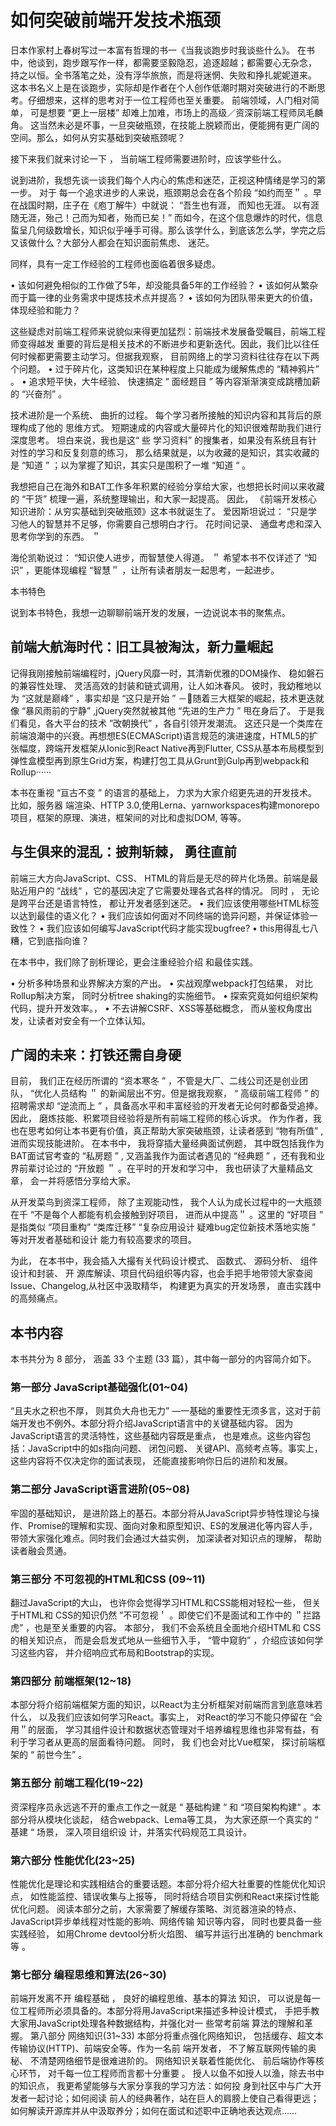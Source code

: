 # 如何突破前端开发技术瓶颈
日本作家村上春树写过一本富有哲理的书一《当我谈跑步时我谈些什么》。
在书中，他谈到，跑步跟写作一样，都需要坚毅隐忍，追逐超越；都需要心无杂念， 持之以恒。全书落笔之处，没有浮华旅旅，而是将迷惘、失败和挣扎妮妮道来。
这本书名义上是在谈跑步，实际却是作者在个人创作低潮时期对突破进行的不断思考。仔细想来，这样的思考对于一位工程师也至关重要。
前端领域，人门相对简单， 可是想要 “更上一层楼” 却难上加难，市场上的高级／资深前端工程师凤毛麟角。 这当然未必是坏事，一旦突破瓶颈，在技能上脱颖而出，便能拥有更广阔的空间。那么，如何从穷实基础到突破瓶颈呢？

接下来我们就来讨论一下 ， 当前端工程师需要进阶时，应该学些什么。

说到进阶，我想先谈一谈我们每个人内心的焦虑和迷茫，正视这种情绪是学习的第一步。 对于 每一个追求进步的人来说，瓶颈期总会在各个阶段 “如约而至＂ 。早在战国时期，庄子在《庖丁解牛）中就说： “吾生也有涯， 而知也无涯。 以有涯随无涯，殆己！己而为知者，殆而已矣！”
而如今，在这个信息爆炸的时代，信息蜇呈几何级数增长，知识似乎唾手可得。那么该学什么，到底该怎么学，学完之后又该做什么？大部分人都会在知识面前焦虑、 迷茫。

同样，具有一定工作经验的工程师也面临着很多疑虑。

•	该如何避免相似的工作做了5年，却没能具备5年的工作经验？
•	该如何从繁杂而于篇一律的业务需求中提炼技术点并提高？
•	该如何为团队带来更大的价值，体现经验和能力？

这些疑虑对前端工程师来说貌似来得更加猛烈：前端技术发展备受瞩目，前端工程师变得越发
重要的背后是相关技术的不断进步和更新迭代。因此，我们比以往任何时候都更需要主动学习。但据我观察， 目前网络上的学习资料往往存在以下两个问题。
•	过于碎片化，这类知识在某种程度上只能成为缓解焦虑的 “精神鸦片” 。
•	追求短平快，大牛经验、 快速搞定 “ 面经题目 ” 等内容渐渐演变成跳槽加薪的 “兴奋剂” 。

技术进阶是一个系统、 曲折的过程。 每个学习者所接触的知识内容和其背后的原理构成了他的
思维方式。 短期速成的内容或大量碎片化的知识很难帮助我们进行深度思考。 坦白来说，我也是这“
些 学习资料” 的搜集者，如果没有系统且有针对性的学习和反复刻意的练习， 那么结果就是，以为收藏的是知识，其实收藏的是 “知道 ” ；以为掌握了知识，其实只是围积了一堆 “知道 “ 。

我想把自己在海外和BAT工作多年积累的经验分享给大家，也想把长时间以来收藏的 “干货” 梳理一遍，系统整理输出，和大家一起提高。 因此， 《前端开发核心知识进阶：从穷实基础到突破瓶颈》这本书就诞生了。
爱因斯坦说过： “只是学习他人的智慧并不足够，你需要自己想明白才行。 花时间记录、 通盘考虑和深入思考你学到的东西。 ＂

海伦凯勒说过： “知识使人进步，而智慧使人得道。 ＂
希望本书不仅详述了 “知识” ，更能体现编程 “智慧＂ ，让所有读者朋友一起思考，一起进步。

本书特色

说到本书特色，我想一边聊聊前端开发的发展，一边说说本书的聚焦点。

## 前端大航海时代：旧工具被淘汰，新力量崛起
记得我刚接触前端编程时，jQuery风靡一时，其清新优雅的DOM操作、 稳如磐石的兼容性处理、 灵活高效的封装和链式调用，让人如沐春风。
彼时，我幼稚地以为 “这就是巅峰” ，事实却是 “这只是开始 ” －􀀕随着三大框架的崛起，技术更迭就像 “暴风雨前的宁静” ,jQuery突然就被其他 “先进的生产力 ” 甩在身后了。 于是我们看见，各大平台的技术 ”改朝换代” ，各自引领开发潮流。
这还只是一个类库在前端浪潮中的兴衰。再想想ES(ECMAScript)语言规范的演进速度，HTML5的扩张幅度，跨端开发框架从Ionic到React Native再到Flutter, CSS从基本布局模型到弹性盒模型再到原生Grid方案，构建打包工具从Grunt到Gulp再到webpack和Rollup······

本书在重视 “亘古不变 ” 的语言的基础上， 力求为大家介绍更先进的开发技术。比如，服务器 端渲染、HTTP 3.0,使用Lerna、yarnworkspaces构建monorepo项目，框架的原理、演进，框架间的对比和虚拟DOM, 等等。
## 与生俱来的混乱：披荆斩棘， 勇往直前

前端三大方向JavaScript、CSS、 HTML的背后是无尽的碎片化场景。前端是最贴近用户的 “战线“ ，它的基因决定了它需要处理各式各样的情况。 同时 ， 无论是跨平台还是语言特性， 都让开发者感到迷茫。
•	我们应该使用哪些HTML标签以达到最佳的语义化？
•	我们应该如何面对不同终端的诡异问题，并保证体验一致性？
•	我们应该如何编写JavaScript代码才能实现bugfree?
•	this用得乱七八糟，它到底指向谁？

在本书中，我们除了剖析理论，更会注重经验介绍 和最佳实践。

•	分析多种场景和业界解决方案的产出。
•	实战观摩webpack打包结果， 对比Rollup斛决方案， 同时分析tree shaking的实施细节。
•	探索究竟如何组织架构代码，提升开发效率。，
•	不去讲解CSRF、XSS等基础概念， 而从鉴权角度出发，让读者对安全有一个立体认知。

## 广阔的未来：打铁还需自身硬
目前， 我们正在经历所谓的 “资本寒冬 ” ，不管是大厂、二线公司还是创业团队， “优化人员结构 ＂ 的新闻层出不穷。但是据我观察， “ 高级前端工程师 ” 的招聘需求却 “逆流而上 ” ，具备高水平和丰富经验的开发者无论何时都备受追捧。 因此， 磨炼技能、积累项目经验将是所有前端工程师的核心诉求。
作为作者，我也在思考如何让本书更有价值，真正帮助大家突破瓶颈，让读者感到 “物有所值” , 进而实现技能进阶。
在本书中， 我将穿插大量经典面试例题， 其中既包括我作为BAT面试官考查的 “私房题 ” ,
又涵盖我作为面试者遇见的 “经典题 ” ，还有我和业界前辈讨论过的 “开放题 ＂ 。在平时的开发和学习中， 我也研读了大量精品文章， 会一并将感悟分享给大家。

从开发菜鸟到资深工程师， 除了主观能动性， 我个人认为成长过程中的一大瓶颈在千 “不是每个人都能有机会接触到好项目， 进而从中提高＂ 。这里的 “好项目 ” 是指类似 “项目重构” “类库迁移” “复杂应用设计 疑难bug定位新技术落地实施 ” 等对开发者基础和设计 能力有较高要求的项目。

为此， 在本书中，我会插入大撮有关代码设计模式、 函数式、 源码分析、 组件设计和封装、 开 源库解读、项目代码组织等内容，也会手把手地带领大家查阅Issue、Changelog,从社区中汲取精华， 构建更为真实的开发场景， 直击实践中的高频痛点。
## 本书内容
本书共分为 8 部分， 涵盖 33 个主题 (33 篇），其中每一部分的内容简介如下。
### 第一部分 JavaScript基础强化(01~04)
“且夫水之积也不厚， 则其负大舟也无力” —一基础的重要性无须多言，这对于前端开发也不例外。本部分将介绍JavaScript语言中的关键基础内容。 因为JavaScript语言的灵活特性，这些基础内容既是重点， 也是难点。这些内容包括：JavaScript中的如s指向问题、 闭包问题、 关键API、高频考点等。事实上，这些内容将不仅决定你的面试表现， 还能直接影响你日后的进阶和发展。
### 第二部分 JavaScript语言进阶(05~08)
牢固的基础知识， 是进阶路上的基石。本部分将从JavaScript异步特性理论与操作、Promise的理解和实现、面向对象和原型知识、ES的发展进化等内容人手，带领大家强化难点。同时我们会通过大益实例， 加深读者对知识点的理解， 帮助读者融会贯通。
### 第三部分 不可忽视的HTML和CSS (09~11) 
翻过JavaScript的大山， 也许你会觉得学习HTML和CSS能相对轻松一些， 但关于HTML和 CSS的知识仍然 ”不可忽视＇ 。即使它们不是面试和工作中的 ＂拦路虎” ，也是至关重要的内容。 本部分， 我们不会系统且全面地介绍HTML和 CSS的相关知识点， 而是会启发式地从一些细节入手， “管中窥豹” ，介绍应该如何学习这些内容， 并介绍响应式布局和Bootstrap的实现。
### 第四部分 前端框架(12~18)
本部分将介绍前端框架方面的知识，以React为主分析框架对前端而言到底意味若什么， 以及我们应该如何学习React。事实上， 对React的学习不能只停留在 “会用＂的层面， 学习其组件设计和数据状态管理对千培养编程思维也非常有益，有利于学习者从更高的层面看待问题。 同时， 我 们也会对比Vue框架， 探讨前端框架的 “ 前世今生” 。
### 第五部分 前端工程化(19~22)
资深程序员永远逃不开的重点工作之一就是 “ 基础构建 “ 和 “项目架构构建“ 。本部分将从模块化谈起， 结合webpack、Lema等工具， 为大家还原一个真实的 “ 基建 “ 场景， 深入项目组织设 计，并落实代码规范工具设计。
### 第六部分 性能优化(23~25)
性能优化是理论和实践相结合的重要话题。本部分将介绍大社重要的性能优化知识点， 如性能监控、错误收集与上报等， 同时将结合项目实例和React来探讨性能优化问题。 阅读本部分之前，大家需要了解缓存策略、浏览器渲染的特点、JavaScript异步单线程对性能的影响、网络传输 知识等内容， 同时也要具备一些实践经验， 如用Chrome devtool分析火焰图、 编写并运行出准确的 benchmark等 。
### 第七部分 编程思维和算法(26~30)
前端开发离不开 编程基础 ， 良好的编程思维、基本的算法 知识， 可以说是每一位工程师所必须具备的。本部分将用JavaScript来描述多种设计模式， 手把手教大家用JavaScript处理各种数据结构，并强化对一 些常考前端 算法的理解和革握。
第八部分 网络知识(31~33)
本部分将重点强化网络知识， 包括缓存、超文本传输协议(HTTP)、前端安全等。作为一名前
端开发者， 不了解互联网传输的奥秘、 不清楚网络细节是很难进阶的。 网络知识关联着性能优化、
前后端协作等核心环节， 对千每一位工程师而言都十分重要 。
授人以鱼不如授人以渔，除去书中的知识点， 我更希望能够与大家分享我的学习方法：如何投
身到社区中与广大开发者一起讨论；如何阅读 前人的经典著作，站在巨人的肩膀上使自己看得更远；如何解读开源库并从中汲取养分；如何在面试和述职中正确地表达观点……